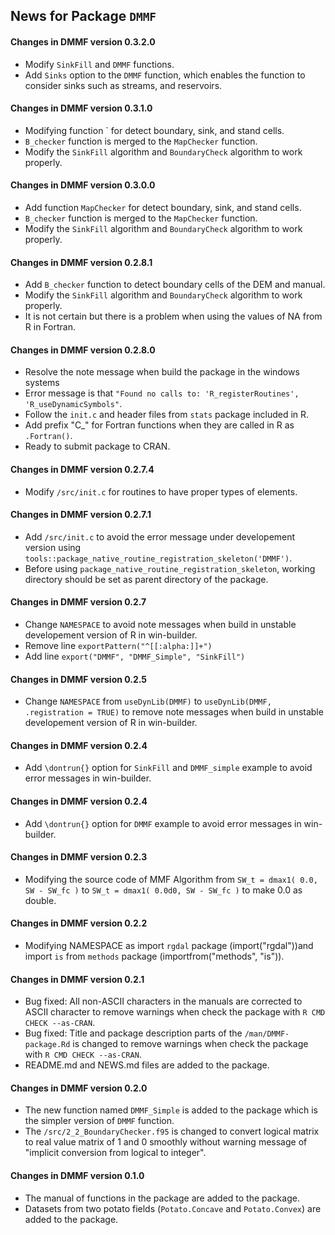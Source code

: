 ## News for Package `DMMF`

#### Changes in DMMF version 0.3.2.0
- Modify `SinkFill` and `DMMF` functions.
- Add `Sinks` option to the `DMMF` function, which enables the function to consider sinks such as streams, and reservoirs. 

#### Changes in DMMF version 0.3.1.0
- Modifying function ` for detect boundary, sink, and stand cells.
- `B_checker` function is merged to the `MapChecker` function.
- Modify the `SinkFill` algorithm and `BoundaryCheck` algorithm to work properly.

#### Changes in DMMF version 0.3.0.0
- Add function `MapChecker` for detect boundary, sink, and stand cells.
- `B_checker` function is merged to the `MapChecker` function.
- Modify the `SinkFill` algorithm and `BoundaryCheck` algorithm to work properly.

#### Changes in DMMF version 0.2.8.1
- Add `B_checker` function to detect boundary cells of the DEM and manual.
- Modify the `SinkFill` algorithm and `BoundaryCheck` algorithm to work properly.
- It is not certain but there is a problem when using the values of NA from R in Fortran.

#### Changes in DMMF version 0.2.8.0
- Resolve the note message when build the package in the windows systems
- Error message is that `"Found no calls to: 'R_registerRoutines', 'R_useDynamicSymbols"`.
- Follow the `init.c` and header files from `stats` package included in R.
- Add prefix "C\_" for Fortran functions when they are called in R as `.Fortran()`.
- Ready to submit package to CRAN.

#### Changes in DMMF version 0.2.7.4
- Modify `/src/init.c` for routines to have proper types of elements.

#### Changes in DMMF version 0.2.7.1
- Add `/src/init.c` to avoid the error message under developement version using `tools::package_native_routine_registration_skeleton('DMMF')`.
- Before using `package_native_routine_registration_skeleton`, working directory should be set as parent directory of the package.

#### Changes in DMMF version 0.2.7
- Change `NAMESPACE` to avoid note messages when build in unstable developement version of R in win-builder.
- Remove line `exportPattern("^[[:alpha:]]+")`
- Add line `export("DMMF", "DMMF_Simple", "SinkFill")`

#### Changes in DMMF version 0.2.5
- Change `NAMESPACE` from `useDynLib(DMMF)` to `useDynLib(DMMF, .registration = TRUE)` to remove note messages when build in unstable developement version of R in win-builder.

#### Changes in DMMF version 0.2.4
- Add `\dontrun{}` option for `SinkFill` and `DMMF_simple` example to avoid error messages in win-builder. 

#### Changes in DMMF version 0.2.4
- Add `\dontrun{}` option for `DMMF` example to avoid error messages in win-builder. 

#### Changes in DMMF version 0.2.3
- Modifying the source code of MMF Algorithm from `SW_t = dmax1( 0.0, SW - SW_fc )` to `SW_t = dmax1( 0.0d0, SW - SW_fc )` to make 0.0 as double.

#### Changes in DMMF version 0.2.2
- Modifying NAMESPACE as import `rgdal` package (import("rgdal"))and import `is` from `methods` package (importfrom("methods", "is")).

#### Changes in DMMF version 0.2.1
- Bug fixed: All non-ASCII characters in the manuals are corrected to ASCII character to remove warnings when check the package with `R CMD CHECK --as-CRAN`.
- Bug fixed: Title and package description parts of the `/man/DMMF-package.Rd` is changed to remove warnings when check the package with `R CMD CHECK --as-CRAN`.
- README.md and NEWS.md files are added to the package.

#### Changes in DMMF version 0.2.0
- The new function named `DMMF_Simple` is added to the package which is the simpler version of `DMMF` function.
- The `/src/2_2_BoundaryChecker.f95` is changed to convert logical matrix to real value matrix of 1 and 0 smoothly without warning message of "implicit conversion from logical to integer".

#### Changes in DMMF version 0.1.0
- The manual of functions in the package are added to the package.
- Datasets from two potato fields (`Potato.Concave` and `Potato.Convex`) are added to the package.


